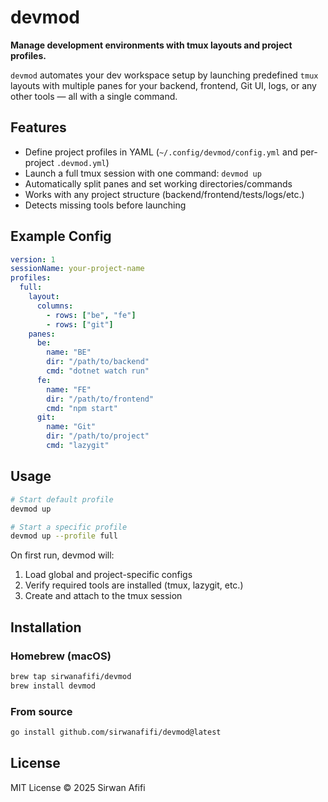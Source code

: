 # devmod

**Manage development environments with tmux layouts and project profiles.**

`devmod` automates your dev workspace setup by launching predefined `tmux` layouts with multiple panes for your backend, frontend, Git UI, logs, or any other tools — all with a single command.

## Features

- Define project profiles in YAML (`~/.config/devmod/config.yml` and per-project `.devmod.yml`)
- Launch a full tmux session with one command: `devmod up`
- Automatically split panes and set working directories/commands
- Works with any project structure (backend/frontend/tests/logs/etc.)
- Detects missing tools before launching

## Example Config

```yaml
version: 1
sessionName: your-project-name
profiles:
  full:
    layout:
      columns:
        - rows: ["be", "fe"]
        - rows: ["git"]
    panes:
      be:
        name: "BE"
        dir: "/path/to/backend"
        cmd: "dotnet watch run"
      fe:
        name: "FE"
        dir: "/path/to/frontend"
        cmd: "npm start"
      git:
        name: "Git"
        dir: "/path/to/project"
        cmd: "lazygit"
```

## Usage

```bash
# Start default profile
devmod up

# Start a specific profile
devmod up --profile full
```

On first run, devmod will:

1. Load global and project-specific configs
2. Verify required tools are installed (tmux, lazygit, etc.)
3. Create and attach to the tmux session

## Installation

### Homebrew (macOS)

```bash
brew tap sirwanafifi/devmod
brew install devmod
```

### From source

```bash
go install github.com/sirwanafifi/devmod@latest
```

## License

MIT License © 2025 Sirwan Afifi
